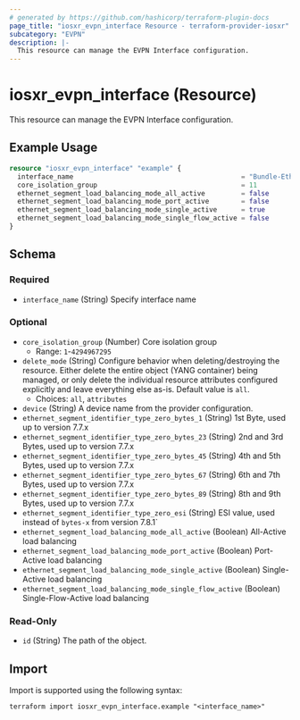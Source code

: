 ```yaml
---
# generated by https://github.com/hashicorp/terraform-plugin-docs
page_title: "iosxr_evpn_interface Resource - terraform-provider-iosxr"
subcategory: "EVPN"
description: |-
  This resource can manage the EVPN Interface configuration.
---
```


# iosxr_evpn_interface (Resource)

This resource can manage the EVPN Interface configuration.

## Example Usage

```terraform
resource "iosxr_evpn_interface" "example" {
  interface_name                                          = "Bundle-Ether12"
  core_isolation_group                                    = 11
  ethernet_segment_load_balancing_mode_all_active         = false
  ethernet_segment_load_balancing_mode_port_active        = false
  ethernet_segment_load_balancing_mode_single_active      = true
  ethernet_segment_load_balancing_mode_single_flow_active = false
}
```

<!-- schema generated by tfplugindocs -->
## Schema

### Required

- `interface_name` (String) Specify interface name

### Optional

- `core_isolation_group` (Number) Core isolation group
  - Range: `1`-`4294967295`
- `delete_mode` (String) Configure behavior when deleting/destroying the resource. Either delete the entire object (YANG container) being managed, or only delete the individual resource attributes configured explicitly and leave everything else as-is. Default value is `all`.
  - Choices: `all`, `attributes`
- `device` (String) A device name from the provider configuration.
- `ethernet_segment_identifier_type_zero_bytes_1` (String) 1st Byte, used up to version 7.7.x
- `ethernet_segment_identifier_type_zero_bytes_23` (String) 2nd and 3rd Bytes, used up to version 7.7.x
- `ethernet_segment_identifier_type_zero_bytes_45` (String) 4th and 5th Bytes, used up to version 7.7.x
- `ethernet_segment_identifier_type_zero_bytes_67` (String) 6th and 7th Bytes, used up to version 7.7.x
- `ethernet_segment_identifier_type_zero_bytes_89` (String) 8th and 9th Bytes, used up to version 7.7.x
- `ethernet_segment_identifier_type_zero_esi` (String) ESI value, used instead of `bytes-x` from version 7.8.1`
- `ethernet_segment_load_balancing_mode_all_active` (Boolean) All-Active load balancing
- `ethernet_segment_load_balancing_mode_port_active` (Boolean) Port-Active load balancing
- `ethernet_segment_load_balancing_mode_single_active` (Boolean) Single-Active load balancing
- `ethernet_segment_load_balancing_mode_single_flow_active` (Boolean) Single-Flow-Active load balancing

### Read-Only

- `id` (String) The path of the object.

## Import

Import is supported using the following syntax:

```shell
terraform import iosxr_evpn_interface.example "<interface_name>"
```
